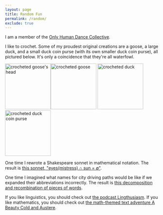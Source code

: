 ```yaml
---
layout: page
title: Random Fun
permalink: /random/
exclude: true
---
```


I am a member of the [Only Human Dance Collective](https://www.onlyhumandancecollective.com/).

I like to crochet. Some of my proudest original creations are a goose, a large duck, and a small duck coin purse (with its own smaller duck coin purse), all pictured below. It's only a coincidence that they're all waterfowl.

<img src="https://laurestine.github.io/gooseface.jpg" height="150" alt = "crocheted goose's head"/><img src="https://laurestine.github.io/gooseprofile.jpg" height="150" alt = "crocheted goose"/> <img src="https://laurestine.github.io/duck.jpg" height="150" alt = "crocheted duck"/> <img src="https://laurestine.github.io/duckpurse.jpg" height="150" alt = "crocheted duck coin purse"/>

One time I rewrote a Shakespeare sonnet in mathematical notation. The result is [this sonnet, "eyes(mistress) ∩ sun = ∅"](https://laurestine.github.io/sonnet.txt).

One time I imagined what names for city driving paths would be like if we expanded their abbreviations incorrectly. The result is [this decomposition and recombination of pieces of words](https://laurestine.github.io/st-reet.html).

If you like linguistics, you should check out [the podcast Lingthusiasm](https://lingthusiasm.com/). If you like mathematics, you should check out [the math-themed text adventure A Beauty Cold and Austere](https://ifdb.org/viewgame?id=y9y7jozi0l76bb82).